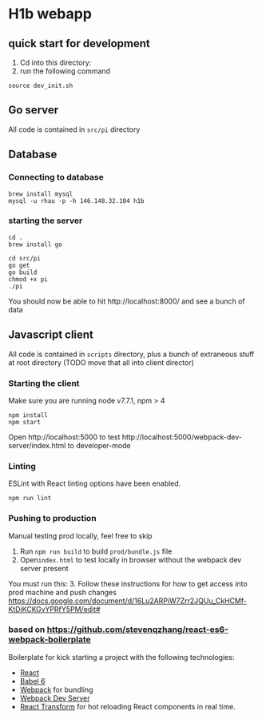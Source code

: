 # H1b webapp


## quick start for development
1. Cd into this directory:
2. run the following command
```
source dev_init.sh
```

## Go server
All code is contained in `src/pi` directory

## Database

### Connecting to database

```
brew install mysql
mysql -u rhau -p -h 146.148.32.104 h1b
```

### starting the server
```
cd .
brew install go

cd src/pi
go get
go build
chmod +x pi
./pi
```

You should now be able to hit http://localhost:8000/ and see a bunch of data

## Javascript client

All code is contained in `scripts` directory, plus a bunch of extraneous stuff at root directory (TODO move that all into client director)

### Starting the client

Make sure you are running node v7.7.1, npm > 4

```
npm install
npm start
```

Open http://localhost:5000 to test
http://localhost:5000/webpack-dev-server/index.html to developer-mode

### Linting

ESLint with React linting options have been enabled.

```
npm run lint
```

### Pushing to production

Manual testing prod locally, feel free to skip
1. Run `npm run build` to build `prod/bundle.js` file
2. Open`index.html` to test locally in browser without the webpack dev server present

You must run this:
3. Follow these instructions for how to get access into prod machine and push changes https://docs.google.com/document/d/16Lu2ARPiW7Zrr2JQUu_CkHCMf-KtDiKCKGvYPRfY5PM/edit#


### based on https://github.com/stevenqzhang/react-es6-webpack-boilerplate

Boilerplate for kick starting a project with the following technologies:
* [React](https://github.com/facebook/react)
* [Babel 6](http://babeljs.io)
* [Webpack](http://webpack.github.io) for bundling
* [Webpack Dev Server](http://webpack.github.io/docs/webpack-dev-server.html)
* [React Transform](https://github.com/gaearon/react-transform-hmr) for hot reloading React components in real time.
